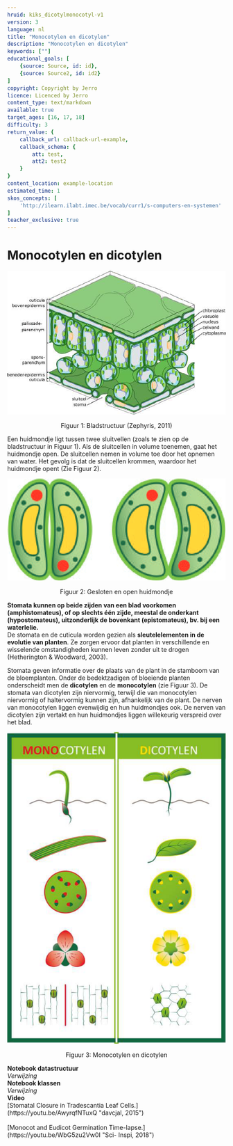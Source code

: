 ```yaml
---
hruid: kiks_dicotylmonocotyl-v1
version: 3
language: nl
title: "Monocotylen en dicotylen"
description: "Monocotylen en dicotylen"
keywords: [""]
educational_goals: [
    {source: Source, id: id}, 
    {source: Source2, id: id2}
]
copyright: Copyright by Jerro
licence: Licenced by Jerro
content_type: text/markdown
available: true
target_ages: [16, 17, 18]
difficulty: 3
return_value: {
    callback_url: callback-url-example,
    callback_schema: {
        att: test,
        att2: test2
    }
}
content_location: example-location
estimated_time: 1
skos_concepts: [
    'http://ilearn.ilabt.imec.be/vocab/curr1/s-computers-en-systemen'
]
teacher_exclusive: true
---
```

# Monocotylen en dicotylen 

![](embed/bladstructuur.png "Bladstructuur")
<figure>
    <figcaption align = "center">Figuur 1: Bladstructuur (Zephyris, 2011)</figcaption>
</figure>

Een huidmondje ligt tussen twee sluitvellen (zoals te zien op de bladstructuur in Figuur 1). Als de sluitcellen in volume toenemen, gaat het huidmondje open. De sluitcellen nemen in volume toe door het opnemen van water. Het gevolg is dat de sluitcellen krommen, waardoor het huidmondje opent (Zie Figuur 2).

![](embed/stomata.png "Stomata")
<figure>
    <figcaption align = "center">Figuur 2: Gesloten en open huidmondje</figcaption>
</figure>

**Stomata kunnen op beide zijden van een blad voorkomen (amphistomateus), of op slechts één zijde, meestal de onderkant (hypostomateus), uitzonderlijk de bovenkant (epistomateus), bv. bij een waterlelie.**<br>
De stomata en de cuticula worden gezien als **sleutelelementen in de evolutie van planten**. Ze zorgen ervoor dat planten in verschillende en wisselende omstandigheden kunnen leven zonder uit te drogen (Hetherington & Woodward, 2003). 

Stomata geven informatie over de plaats van de plant in de stamboom van de bloemplanten. Onder de bedektzadigen of bloeiende planten onderscheidt men de **dicotylen** en de **monocotylen** (zie Figuur 3). De stomata van dicotylen zijn niervormig, terwijl die van monocotylen niervormig of haltervormig kunnen zijn, afhankelijk van de plant. De nerven van monocotylen liggen evenwijdig en hun huidmondjes ook. De nerven van dicotylen zijn vertakt en hun huidmondjes liggen willekeurig verspreid over het blad.

![](embed/monocotyldicotyl.png "Monocotyl en dicotyl")
<figure>
    <figcaption align = "center">Figuur 3: Monocotylen en dicotylen</figcaption>
</figure>

<div class="alert alert-box alert-success">
    <strong>Notebook datastructuur</strong><br>
    <em>Verwijzing</em>
</div> 

<div class="alert alert-box alert-success">
    <strong>Notebook klassen</strong><br>
    <em>Verwijzing</em>
</div> 

<div class="alert alert-box alert-success">
    <strong>Video</strong><br>
    [Stomatal Closure in Tradescantia Leaf Cells.](https://youtu.be/AwyrqfNTuxQ "davcjal, 2015")<br><br>
    [Monocot and Eudicot Germination Time-lapse.](https://youtu.be/WbG5zu2Vw0I "Sci- Inspi, 2018")
</div> 

